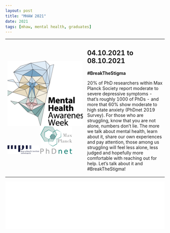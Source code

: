 ```yaml
---
layout: post
title: "MHAW 2021"
date: 2021
tags: [mhaw, mental health, graduates]
---
```

<table class="small">
  <tr>
   <td style="width: 50%;">
   	<img src="/images/mhaw_logo.png" alt="">
    <br>
    <img src="/images/mpii-logo.png" alt="" width="100px">
    <img src="/images/phdnet.png" alt="" width="100px">
   </td>
   <td style="width: 50%;">
    <h2>04.10.2021 to 08.10.2021</h2>
    <strong>#BreakTheStigma </strong>
    <p>20% of PhD researchers within Max Planck Society report moderate to severe depressive symptoms - that’s roughly 1000 of PhDs - and more that 60% show moderate to high state anxiety (PhDnet 2019 Survey). For those who are struggling, know that you are not alone, numbers don’t lie. The more we talk about mental health, learn about it, share our own experiences and pay attention, those among us struggling will feel less alone, less judged and hopefully more comfortable with reaching out for help. Let’s talk about it and #BreakTheStigma!</p>
  </td>
  </tr>
</table>

<embed src="/files/MHAW2021poster.pdf" width="100%"/>